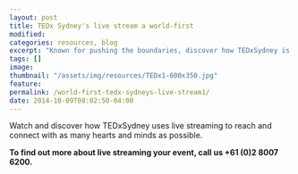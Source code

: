 ```yaml
---
layout: post
title: TEDx Sydney's live stream a world-first
modified:
categories: resources, blog
excerpt: "Known for pushing the boundaries, discover how TEDxSydney is breaking new ground and reaching new audiences with our live streaming technology."
tags: []
image:
thumbnail: "/assets/img/resources/TEDx1-600x350.jpg"
feature:
permalink: /world-first-tedx-sydneys-live-stream1/
date: 2014-10-09T08:02:50-04:00
---
```


<div class="t-center video-containers mt-5 mb-5">
	<script src="https://publish.viostream.com/embed/ctoazt5grwf1"></script>
</div>

Watch and discover how TEDxSydney uses live streaming to reach and connect with as many hearts and minds as possible.

<strong>To find out more about live streaming your event, call us +61 (0)2 8007 6200.</strong>